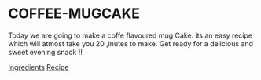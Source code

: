# COFFEE-MUGCAKE

Today we are going to make a coffe flavoured mug Cake.
its an easy recipe which will atmost take you 20 ,inutes to make.
Get ready for a delicious and sweet evening snack !!

[Ingredients](ingredients.md)
[Recipe](recipe.md)
